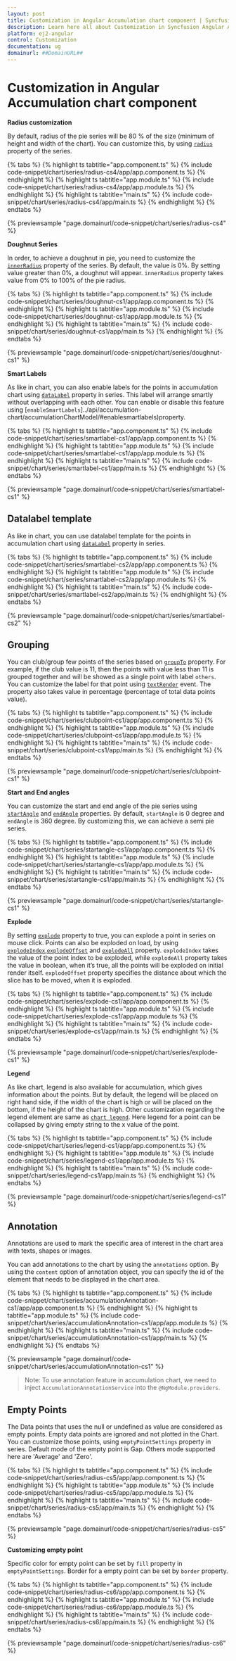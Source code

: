 ```yaml
---
layout: post
title: Customization in Angular Accumulation chart component | Syncfusion
description: Learn here all about Customization in Syncfusion Angular Accumulation chart component of Syncfusion Essential JS 2 and more.
platform: ej2-angular
control: Customization 
documentation: ug
domainurl: ##DomainURL##
---
```


<!-- markdownlint-disable MD036 -->

# Customization in Angular Accumulation chart component

**Radius customization**

By default, radius of the pie series will be 80 % of the size (minimum of height and width of the chart).
You can customize this, by using [`radius`](https://ej2.syncfusion.com/angular/documentation/api/accumulation-chart/accumulationSeries/#radius) property of the series.

{% tabs %}
{% highlight ts tabtitle="app.component.ts" %}
{% include code-snippet/chart/series/radius-cs4/app/app.component.ts %}
{% endhighlight %}
{% highlight ts tabtitle="app.module.ts" %}
{% include code-snippet/chart/series/radius-cs4/app/app.module.ts %}
{% endhighlight %}
{% highlight ts tabtitle="main.ts" %}
{% include code-snippet/chart/series/radius-cs4/app/main.ts %}
{% endhighlight %}
{% endtabs %}
  
{% previewsample "page.domainurl/code-snippet/chart/series/radius-cs4" %}

**Doughnut Series**

In order, to achieve a doughnut in pie, you need to customize the [`innerRadius`](https://ej2.syncfusion.com/angular/documentation/api/accumulation-chart/accumulationSeries/#innerradius) property of the series. By default, the value is 0%. By setting value greater than 0%, a doughnut will appear. `innerRadius` property takes value from 0% to 100% of the pie radius.

{% tabs %}
{% highlight ts tabtitle="app.component.ts" %}
{% include code-snippet/chart/series/doughnut-cs1/app/app.component.ts %}
{% endhighlight %}
{% highlight ts tabtitle="app.module.ts" %}
{% include code-snippet/chart/series/doughnut-cs1/app/app.module.ts %}
{% endhighlight %}
{% highlight ts tabtitle="main.ts" %}
{% include code-snippet/chart/series/doughnut-cs1/app/main.ts %}
{% endhighlight %}
{% endtabs %}
  
{% previewsample "page.domainurl/code-snippet/chart/series/doughnut-cs1" %}

**Smart Labels**

As like in chart, you can also enable labels for the points in accumulation chart using [`dataLabel`](https://ej2.syncfusion.com/angular/documentation/api/accumulation-chart/accumulationSeries/#datalabel) property in series. This label will arrange smartly
without overlapping with each other. You can enable or disable this feature using [`enableSmartLabels`]../api/accumulation-chart/accumulationChartModel/#enablesmartlabels)property.

{% tabs %}
{% highlight ts tabtitle="app.component.ts" %}
{% include code-snippet/chart/series/smartlabel-cs1/app/app.component.ts %}
{% endhighlight %}
{% highlight ts tabtitle="app.module.ts" %}
{% include code-snippet/chart/series/smartlabel-cs1/app/app.module.ts %}
{% endhighlight %}
{% highlight ts tabtitle="main.ts" %}
{% include code-snippet/chart/series/smartlabel-cs1/app/main.ts %}
{% endhighlight %}
{% endtabs %}
  
{% previewsample "page.domainurl/code-snippet/chart/series/smartlabel-cs1" %}

## Datalabel template

As like in chart, you can use datalabel template for the points in accumulation chart using [`dataLabel`](https://ej2.syncfusion.com/angular/documentation/api/accumulation-chart/accumulationSeries/#datalabel) property in series.

{% tabs %}
{% highlight ts tabtitle="app.component.ts" %}
{% include code-snippet/chart/series/smartlabel-cs2/app/app.component.ts %}
{% endhighlight %}
{% highlight ts tabtitle="app.module.ts" %}
{% include code-snippet/chart/series/smartlabel-cs2/app/app.module.ts %}
{% endhighlight %}
{% highlight ts tabtitle="main.ts" %}
{% include code-snippet/chart/series/smartlabel-cs2/app/main.ts %}
{% endhighlight %}
{% endtabs %}
  
{% previewsample "page.domainurl/code-snippet/chart/series/smartlabel-cs2" %}

## Grouping

You can club/group few points of the series based on [`groupTo`](https://ej2.syncfusion.com/angular/documentation/api/accumulation-chart/accumulationSeries/#groupto) property. For example, if the club value is 11, then the points with value less than 11 is grouped together and will be showed as a single point with label `others`. You can customize the label for that point using [`textRender`](https://ej2.syncfusion.com/angular/documentation/api/accumulation-chart/accumulationChartModel/#textrender) event. The property also takes value in percentage (percentage of total data points value).

{% tabs %}
{% highlight ts tabtitle="app.component.ts" %}
{% include code-snippet/chart/series/clubpoint-cs1/app/app.component.ts %}
{% endhighlight %}
{% highlight ts tabtitle="app.module.ts" %}
{% include code-snippet/chart/series/clubpoint-cs1/app/app.module.ts %}
{% endhighlight %}
{% highlight ts tabtitle="main.ts" %}
{% include code-snippet/chart/series/clubpoint-cs1/app/main.ts %}
{% endhighlight %}
{% endtabs %}
  
{% previewsample "page.domainurl/code-snippet/chart/series/clubpoint-cs1" %}

**Start and End angles**

You can customize the start and end angle of the pie series using [`startAngle`](https://ej2.syncfusion.com/angular/documentation/api/accumulation-chart/accumulationSeries/#startangle) and [`endAngle`](https://ej2.syncfusion.com/angular/documentation/api/accumulation-chart/accumulationSeries/#endangle) properties. By default, `startAngle` is 0 degree and `endAngle` is 360 degree. By customizing this, we can achieve a semi pie series.

{% tabs %}
{% highlight ts tabtitle="app.component.ts" %}
{% include code-snippet/chart/series/startangle-cs1/app/app.component.ts %}
{% endhighlight %}
{% highlight ts tabtitle="app.module.ts" %}
{% include code-snippet/chart/series/startangle-cs1/app/app.module.ts %}
{% endhighlight %}
{% highlight ts tabtitle="main.ts" %}
{% include code-snippet/chart/series/startangle-cs1/app/main.ts %}
{% endhighlight %}
{% endtabs %}
  
{% previewsample "page.domainurl/code-snippet/chart/series/startangle-cs1" %}

**Explode**

By setting [`explode`](https://ej2.syncfusion.com/angular/documentation/api/accumulation-chart/accumulationSeries/#explode) property to true, you can explode a point in series on mouse click.
Points can also be exploded on load, by using [`explodeIndex`](https://ej2.syncfusion.com/angular/documentation/api/accumulation-chart/accumulationSeries/#explodeindex),[`explodeOffset`](https://ej2.syncfusion.com/angular/documentation/api/accumulation-chart/accumulationSeries/#explodeoffset) and [`explodeAll`](https://ej2.syncfusion.com/angular/documentation/api/accumulation-chart/accumulationSeries/#explodeall) property.
`explodeIndex` takes the value of the point index to be exploded, while `explodeAll` property takes the value in boolean, when it’s true, all the points will be exploded on initial render itself. `explodeOffset` property specifies the distance about which the slice has to be moved, when it is exploded.

{% tabs %}
{% highlight ts tabtitle="app.component.ts" %}
{% include code-snippet/chart/series/explode-cs1/app/app.component.ts %}
{% endhighlight %}
{% highlight ts tabtitle="app.module.ts" %}
{% include code-snippet/chart/series/explode-cs1/app/app.module.ts %}
{% endhighlight %}
{% highlight ts tabtitle="main.ts" %}
{% include code-snippet/chart/series/explode-cs1/app/main.ts %}
{% endhighlight %}
{% endtabs %}
  
{% previewsample "page.domainurl/code-snippet/chart/series/explode-cs1" %}

**Legend**

  As like chart, legend is also available for accumulation, which gives information about the points. But
  by default, the legend will be placed on right hand side, if the width of the chart is high or will be
  placed on the bottom, if the height of the chart is high. Other customization regarding the legend
  element are same as [`chart legend`](http://ej2.syncfusion.com/documentation/chart/legend.html#position-and-alignment).
  Here legend for a point can be collapsed by giving empty string to the x value of the point.

{% tabs %}
{% highlight ts tabtitle="app.component.ts" %}
{% include code-snippet/chart/series/legend-cs1/app/app.component.ts %}
{% endhighlight %}
{% highlight ts tabtitle="app.module.ts" %}
{% include code-snippet/chart/series/legend-cs1/app/app.module.ts %}
{% endhighlight %}
{% highlight ts tabtitle="main.ts" %}
{% include code-snippet/chart/series/legend-cs1/app/main.ts %}
{% endhighlight %}
{% endtabs %}
  
{% previewsample "page.domainurl/code-snippet/chart/series/legend-cs1" %}

## Annotation

Annotations are used to mark the specific area of interest in the chart area with texts, shapes or images.

<!-- markdownlint-disable MD033 -->

You can add annotations to the chart by using the <code>annotations</code> option.
By using the <code>content</code> option of annotation object, you can specify the id of the element that needs to be displayed in the chart area.

{% tabs %}
{% highlight ts tabtitle="app.component.ts" %}
{% include code-snippet/chart/series/accumulationAnnotation-cs1/app/app.component.ts %}
{% endhighlight %}
{% highlight ts tabtitle="app.module.ts" %}
{% include code-snippet/chart/series/accumulationAnnotation-cs1/app/app.module.ts %}
{% endhighlight %}
{% highlight ts tabtitle="main.ts" %}
{% include code-snippet/chart/series/accumulationAnnotation-cs1/app/main.ts %}
{% endhighlight %}
{% endtabs %}
  
{% previewsample "page.domainurl/code-snippet/chart/series/accumulationAnnotation-cs1" %}

>Note: To use annotation feature in accumulation chart, we need to inject `AccumulationAnnotationService` into the `@NgModule.providers`.

## Empty Points

The Data points that uses the null or undefined as value are considered as empty points.
Empty data points are ignored and not plotted in the Chart. You can customize those points, using `emptyPointSettings` property in series.
Default mode of the empty point is Gap. Others mode supported here are 'Average' and 'Zero'.

{% tabs %}
{% highlight ts tabtitle="app.component.ts" %}
{% include code-snippet/chart/series/radius-cs5/app/app.component.ts %}
{% endhighlight %}
{% highlight ts tabtitle="app.module.ts" %}
{% include code-snippet/chart/series/radius-cs5/app/app.module.ts %}
{% endhighlight %}
{% highlight ts tabtitle="main.ts" %}
{% include code-snippet/chart/series/radius-cs5/app/main.ts %}
{% endhighlight %}
{% endtabs %}
  
{% previewsample "page.domainurl/code-snippet/chart/series/radius-cs5" %}

**Customizing empty point**

Specific color for empty point can be set by `fill` property in `emptyPointSettings`. Border for a empty point can be set by `border` property.

{% tabs %}
{% highlight ts tabtitle="app.component.ts" %}
{% include code-snippet/chart/series/radius-cs6/app/app.component.ts %}
{% endhighlight %}
{% highlight ts tabtitle="app.module.ts" %}
{% include code-snippet/chart/series/radius-cs6/app/app.module.ts %}
{% endhighlight %}
{% highlight ts tabtitle="main.ts" %}
{% include code-snippet/chart/series/radius-cs6/app/main.ts %}
{% endhighlight %}
{% endtabs %}
  
{% previewsample "page.domainurl/code-snippet/chart/series/radius-cs6" %}